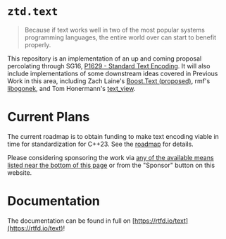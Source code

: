 # `ztd.text`

> Because if text works well in two of the most popular systems programming languages, the entire world over can start to benefit properly.

This repository is an implementation of an up and coming proposal percolating through SG16, [P1629 - Standard Text Encoding](https://thephd.github.io/_vendor/future_cxx/papers/d1629.html). It will also include implementations of some downstream ideas covered in Previous Work in this area, including Zach Laine's [Boost.Text (proposed)](https://github.com/tzlaine/text), rmf's [libogonek](https://github.com/libogonek/ogonek), and Tom Honermann's [text_view](https://github.com/tahonermann/text_view).



# Current Plans

The current roadmap is to obtain funding to make text encoding viable in time for standardization for C++23. See the [roadmap](https://ThePhD.github.io/portfolio/text) for details.

Please considering sponsoring the work via [any of the available means listed near the bottom of this page](https://soasis.org/contact/opensource/) or from the "Sponsor" button on this website.




# Documentation

The documentation can be found in full on [https://rtfd.io/text](https://rtfd.io/text)!

